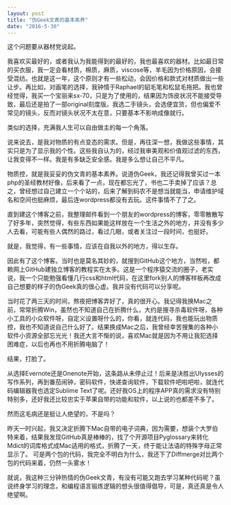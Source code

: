 ```yaml
---
layout: post
title: "伪Geek文青的基本素养"
date: "2016-5-30"
---
```


这个问题要从器材党说起。

我喜欢买最好的，或者我认为我能得到的最好的，我也最喜欢的器材。比如最日常的买衣服，我一定会看材质，棉质，麻质，viscose等，羊毛因为价格原因，会接受混纺。也就是这一年，这个原则才有一些松动，会因价格和款式对材质做出一些让步。再比如，对画笔的选择，我钟情于Raphael的貂毛笔和松鼠毛拖把。我也曾经觉得，我买一个宝丽来sx-70，只是为了使用的，结果因为饰皮状况不能接受导致，最后还是拍了一部original刻度版。我选二手镜头，会选便宜货，但也偏爱不常见的镜头，反而对镜头状况不太在意，只要基本不影响成像就行。

类似的选择，充满我人生可以自由做主的每一个角落。

说来说去，是我对物质的有点变态的需求。但是，再往深一想，我做这些事情，其实只是为了显示我的个性。这些我自认为的，经过我审美观和价值观过滤的东西，让我变得不一样。我是有多缺乏安全感。我是多么想让自己不平凡。

物质控，就是我妥妥的伪文青的基本素养。说道伪Geek，我还记得我曾买过一本php的圣经教材好像，后来看了一点，现在都忘光了，书也二手卖掉了应该？总之，曾经想过自己建立一个个站的，后来了解到码农不是想当就能当，申请维护域名和空间也挺麻烦，最后连wordpress都没有去玩。这件事情不了了之。

直到建这个博客之前，我整理邮件看到一个朋友的wordpress的博客，零零散散写了好多年，突然觉得，有些东西如果能这样放在一个生活之外的地方，并没有多少人去看，可能有些人偶然的路过，看过几眼，或者关注过一段时间，也挺好。

就是，我觉得，有一些事情，应该在自我以外的地方，得以生存。

因此有了这个博客。当时也是莫名其妙的，就搜到GitHub这个地方，当然啦，都赖网上GitHub建独立博客的教程实在太多。这是一个程序猿交流的圈子，老实说，我一个只能勉强看懂几行css和html代码，在这里fork别人的博客样板再改成自己想要的样子的伪Geek真的很心虚。我并没有代码可以分享呢。

当时花了两三天的时间，熬夜把博客弄好了，真的很开心。我记得我换Mac之前，常常折腾Win，虽然也不知道自己在折腾什么，大约是搜寻杀毒软件呀，各种小工具的小众软件呀，自定义设置呀什么的，你看，就连代码，我也能玩出物质控，我也不知道说自己什么好了。结果换成Mac之后，我曾经幸苦搜集的各种小软件小资源全部忘光光！我还大言不惭的说，喜欢Mac就是因为不用让我犯选择困难症，以后也再也不用折腾电脑了！

结果，打脸了。

从选择Evernote还是Onenote开始，这条路从未停止过！后来是决胜出Ulysses的写作系列，再到番茄闹钟，密码软件，快递查询软件，下载软件吧啦吧啦，就连代码编辑器我也选定Sublime Text了呢。还好我OS上的程序APP真的需求没有特别特别多，还好我还比较忠实于苹果自带的功能和软件，以上说的也都差不多了。

然而这毛病还是挺让人绝望的，不是吗？

昨天一时兴起，我又决定折腾下Mac自带的电子词典，因为需要，想装个大罗伯特来着，结果我发现GitHub真是棒棒的，找了个开源项目Pyglossary来转化Mdict的词库格式成Mac适用的格式，折腾了一天，终于能让法语的特殊字母正常显示了。
可是两个包的代码，我完全不明白为什么，我还下了Diffmerge对比两个包的代码来着，仍然一头雾水！

就说，我这种三分钟热情的伪Geek文青，有没有可能又跑去学习某种代码呢？虽说终身学习的理念，和编程语言锻炼逻辑的想头很值得倡导，可是，真还真是令人绝望啊。